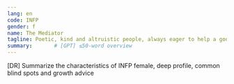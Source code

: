 ```yaml
---
lang: en
code: INFP
gender: f
name: The Mediator
tagline: Poetic, kind and altruistic people, always eager to help a good cause.
summary:       # [GPT] ≤50-word overview
---
```


[DR] Summarize the characteristics of INFP female, deep profile, common blind spots and growth advice

